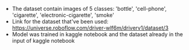 - The dataset contain images of 5 classes: 'bottle', 'cell-phone', 'cigarette', 'electronic-cigarette', 'smoke'
- Link for the dataset that've been used: https://universe.roboflow.com/driver-wlf6m/driverv1/dataset/3  
- Model was trained in kaggle notebook and the dataset already in the input of kaggle notebook
